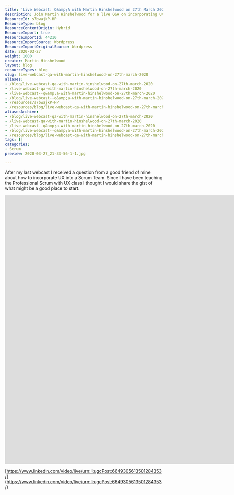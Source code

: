 ```yaml
---
title: 'Live Webcast: Q&amp;A with Martin Hinshelwood on 27th March 2020'
description: Join Martin Hinshelwood for a live Q&A on incorporating UX into Scrum teams. Discover insights and strategies to enhance your agile practices!
ResourceId: s7bwajkP-HP
ResourceType: blog
ResourceContentOrigin: Hybrid
ResourceImport: true
ResourceImportId: 44210
ResourceImportSource: Wordpress
ResourceImportOriginalSource: Wordpress
date: 2020-03-27
weight: 1000
creator: Martin Hinshelwood
layout: blog
resourceTypes: blog
slug: live-webcast-qa-with-martin-hinshelwood-on-27th-march-2020
aliases:
- /blog/live-webcast-qa-with-martin-hinshelwood-on-27th-march-2020
- /live-webcast-qa-with-martin-hinshelwood-on-27th-march-2020
- /live-webcast--q&amp;a-with-martin-hinshelwood-on-27th-march-2020
- /blog/live-webcast--q&amp;a-with-martin-hinshelwood-on-27th-march-2020
- /resources/s7bwajkP-HP
- /resources/blog/live-webcast-qa-with-martin-hinshelwood-on-27th-march-2020
aliasesArchive:
- /blog/live-webcast-qa-with-martin-hinshelwood-on-27th-march-2020
- /live-webcast-qa-with-martin-hinshelwood-on-27th-march-2020
- /live-webcast--q&amp;a-with-martin-hinshelwood-on-27th-march-2020
- /blog/live-webcast--q&amp;a-with-martin-hinshelwood-on-27th-march-2020
- /resources/blog/live-webcast-qa-with-martin-hinshelwood-on-27th-march-2020
tags: []
categories:
- Scrum
preview: 2020-03-27_21-33-56-1-1.jpg

---
```

After my last webcast I received a question from a good friend of mine about how to incorporate UX into a Scrum Team. Since I have been teaching the Professional Scrum with UX class I thought I would share the gist of what might be a good place to start.

<iframe width="504" height="284" title="Embedded post" src="https://www.linkedin.com/video/embed/live/urn:li:ugcPost:6649305613501284353" frameborder="0" allowfullscreen style="width: 2010px; height: 860px;"></iframe>

[https://www.linkedin.com/video/live/urn:li:ugcPost:6649305613501284353/](https://www.linkedin.com/video/live/urn:li:ugcPost:6649305613501284353/)
